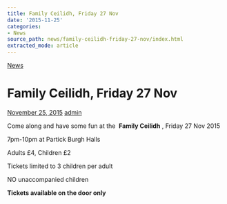 ```yaml
---
title: Family Ceilidh, Friday 27 Nov
date: '2015-11-25'
categories:
- News
source_path: news/family-ceilidh-friday-27-nov/index.html
extracted_mode: article
---
```

[News](category/news/)

# Family Ceilidh, Friday 27 Nov

[November 25, 2015](news/family-ceilidh-friday-27-nov/) [admin](author/admin/)

Come along and have some fun at the&nbsp; **Family Ceilidh** , Friday 27 Nov 2015

7pm-10pm at Partick Burgh Halls

Adults £4, Children £2

Tickets limited to 3 children per adult

NO unaccompanied children

**Tickets available on the door only**
